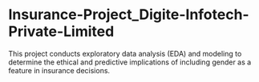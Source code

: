 # Insurance-Project_Digite-Infotech-Private-Limited
This project conducts exploratory data analysis (EDA) and modeling to determine the ethical and predictive implications of including gender as a feature in insurance decisions.
